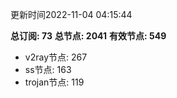更新时间2022-11-04 04:15:44

**总订阅: 73**
**总节点: 2041**
**有效节点: 549**
- v2ray节点: 267
- ss节点: 163
- trojan节点: 119
